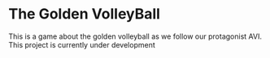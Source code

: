 # The Golden VolleyBall
 This is a game about the golden volleyball as we follow our protagonist AVI. This project is currently under development
